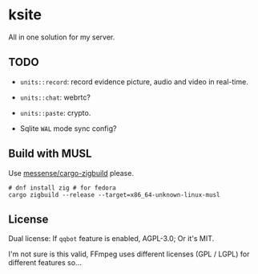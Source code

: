 # ksite

All in one solution for my server.

## TODO

- `units::record`: record evidence picture, audio and video in real-time.

- `units::chat`: webrtc?

- `units::paste`: crypto.

- Sqlite `WAL` mode sync config?

## Build with MUSL

Use [messense/cargo-zigbuild](https://github.com/messense/cargo-zigbuild) please.

```
# dnf install zig # for fedora
cargo zigbuild --release --target=x86_64-unknown-linux-musl
```

## License

Dual license: If `qqbot` feature is enabled, AGPL-3.0; Or it's MIT.

I'm not sure is this valid, FFmpeg uses different licenses (GPL / LGPL) for different features so...
